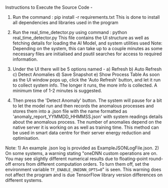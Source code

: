 Instructions to Execute the Source Code -

1. Run the command : pip install -r requirements.txt 
    This is done to install all dependencies and libraries used in the program

2. Run the real_time_detector.py using command : python real_time_detector.py 
   This file contains the UI structure as well as fetching details for loading the AI Model, and system utilities used
   Note: Depending on the system, this can take up to a couple minutes as some necessary files are initialised and psutil searches for 
         access to required information.

3. Under the UI there will be 5 options named - 
    a) Refresh
    b) Auto Refresh
    c) Detect Anomalies
    d) Save Snapshot
    e) Show Process Table
    As soon as the UI window pops up, click the 'Auto Refresh' button, and let it run to collect system info. The longer it runs, the 
    more info is collected. A minimum time of 1-2 minutes is suggested.

4.  Then press the 'Detect Anomaly' button.
    The system will pause for a bit to let the model run and then records the anomalous processes and stores them into a .json file 
    with the name formatted as 'anomaly_report_YYMMDD_HHMMSS.json' with system readings details about the anomalous process. The 
    number of anomalies depend on the native server it is working on as well as training time. This method can be used in smart data 
    centre for their server energy reduction and optimisation.

Note: 1) An example .json log is provided as ExampleJSONLogFile.json.
      2) On some systems, a warning stating "oneDNN custom operations are on. You may see slightly different numerical results due to 
      floating-point round-off errors from different computation orders. To turn them off, set the environment variable 
      `TF_ENABLE_ONEDNN_OPTS=0`" is seen. This warning does not affect the program and is due TensorFlow library version differences 
      on different systems.
